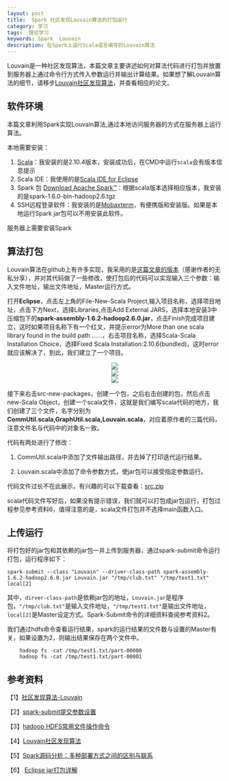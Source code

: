 ```yaml
---
layout: post
title:  Spark 社区发现Louvain算法的打包运行
category: 学习
tags:  理论学习	        
keywords: Spark  Louvain
description: 在Spark上运行Scala语言编写的Louvain算法
---
```


Louvain是一种社区发现算法，本篇文章主要讲述如何对算法代码进行打包并放置到服务器上通过命令行方式传入参数运行并输出计算结果。如果想了解Louvain算法的细节，请移步[Louvain社区发现算法](http://www.ithao123.cn/content-6027541.html)，并查看相应的论文。

## 软件环境

本篇文章利用Spark实现Louvain算法,通过本地访问服务器的方式在服务器上运行算法。

本地需要安装：

1. [Scala](http://www.scala-lang.org/)：我安装的是2.10.4版本，安装成功后，在CMD中运行`scala`会有版本信息提示
2. Scala IDE：我使用的是[Scala IDE for Eclipse](http://scala-ide.org/)
3. Spark 包 [Download Apache Spark™](http://spark.apache.org/downloads.html)：根据scala版本选择相应版本，我安装的是spark-1.6.0-bin-hadoop2.6.tgz
4. SSH远程登录软件：我安装的是[Mobaxterm](http://mobaxterm.mobatek.net/download-home-edition.html)，有便携版和安装版。如果是本地运行Spark jar包可以不用安装此软件。

服务器上需要安装Spark
 
## 算法打包

Louvain算法在github上有许多实现，我采用的是[这篇文章的版本](http://www.jianshu.com/p/4ebe42dfa8ec)（感谢作者的无私分享），并对其代码做了一些修改，使打包后的代码可以实现输入三个参数：输入文件地址，输出文件地址，Master运行方式。

打开**Eclipse**，点击左上角的File-New-Scala Project,输入项目名称，选择项目地址，点击下方Next，选择Libraries,点击Add External JARS，选择本地安装3中压缩包下的**spark-assembly-1.6.2-hadoop2.6.0.jar**，点击Finish完成项目建立，这时如果项目名称下有一个红叉，并提示error为More than one scala library found in the build path ……，右击项目名称，选择Scala-Scala Installation Choice，选择Fixed Scala Installation:2.10.6(bundled)，这时error就应该解决了，到此，我们建立了一个项目。


<div align="center"><img src="http://7xo51k.com1.z0.glb.clouddn.com/louvain-Spark-jar%E5%8C%85%E9%80%89%E6%8B%A9jpg.jpg"  ></div>

<div align="center"><img src="http://7xo51k.com1.z0.glb.clouddn.com/louvain-sparkscala-vision.jpg"  ></div>

<div align="center"><img src="http://7xo51k.com1.z0.glb.clouddn.com/louvain-sparkscala-vision2.jpg"  ></div>

接下来右击src-new-packages，创建一个包，之后右击创建的包，然后点击new-Scala Object，创建一个scala文件，这就是我们编写scala代码的地方，我们创建了三个文件，名字分别为**CommUtil.scala,GraphUtil.scala,Louvain.scala**，对应着原作者的三篇代码，注意文件名与代码中的对象名一致。

代码有两处进行了修改：

1. CommUtil.scala中添加了文件输出路径，并去掉了打印迭代运行结果。

2. Louvain.scala中添加了命令参数方式，使jar包可以接受指定参数运行。

代码文件过长不在此展示，有兴趣的可以下载查看：[src.zip]({{site.url}}/assets/src.zip)

scala代码文件写好后，如果没有提示错误，我们就可以打包成jar包运行，打包过程参见参考资料6，值得注意的是，scala文件打包并不选择main函数入口。

## 上传运行

将打包好的jar包和其依赖的jar包一并上传到服务器，通过spark-submit命令运行打包，运行程序如下：

    spark-submit --class "Louvain" --driver-class-path spark-assembly-1.6.2-hadoop2.6.0.jar Louvain.jar "/tmp/club.txt" "/tmp/test1.txt" local[2]

其中，`dirver-class-path`是依赖jar包的地址，`Louvain.jar`是程序包，`"/tmp/club.txt"`是输入文件地址，`"/tmp/test1.txt"`是输出文件地址，`local[2]`是Master设定方式。Spark-Submit命令的详细资料查阅参考资料2。

我们通过hdfs命令查看运行结果，spark的运行结果的文件数与设置的Master有关，如果设置为2，则输出结果保存在两个文件中。

        hadoop fs -cat /tmp/test1.txt/part-00000
        hadoop fs -cat /tmp/test1.txt/part-00001

## 参考资料

【1】[社区发现算法-Louvain](http://www.jianshu.com/p/4ebe42dfa8ec)

【2】[spark-submit提交参数设置](http://www.cnblogs.com/gnool/p/5643595.html)

【3】[hadoop HDFS常用文件操作命令](https://segmentfault.com/a/1190000002672666)

【4】[Louvain社区发现算法](http://www.mamicode.com/info-detail-400396.html)

【5】[Spark源码分析：多种部署方式之间的区别与联系](http://www.tuicool.com/articles/jAZZZf/)

【6】 [Eclipse jar打包详解](http://jingyan.baidu.com/article/219f4bf7d0ef87de442d3820.html)